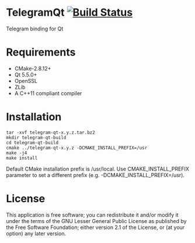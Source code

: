 TelegramQt [![Build Status](https://travis-ci.org/Kaffeine/telegram-qt.svg?branch=master)](https://travis-ci.org/Kaffeine/telegram-qt)
=======================

Telegram binding for Qt

Requirements
============

* CMake-2.8.12+
* Qt 5.5.0+
* OpenSSL
* ZLib
* A C++11 compliant compiler

Installation
============

    tar -xvf telegram-qt-x.y.z.tar.bz2
    mkdir telegram-qt-build
    cd telegram-qt-build
    cmake ../telegram-qt-x.y.z -DCMAKE_INSTALL_PREFIX=/usr
    make -j4
    make install

Default CMake installation prefix is /usr/local. Use CMAKE_INSTALL_PREFIX parameter to set a different prefix (e.g. -DCMAKE_INSTALL_PREFIX=/usr).

License
=======

This application is free software; you can redistribute it and/or modify it
under the terms of the GNU Lesser General Public License as published by
the Free Software Foundation; either version 2.1 of the License,
or (at your option) any later version.
